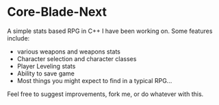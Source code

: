 Core-Blade-Next
===============

A simple stats based RPG in C++ I have been working on. Some features include:

- various weapons and weapons stats
- Character selection and character classes
- Player Leveling stats
- Ability to save game
- Most things you might expect to find in a typical RPG...


Feel free to suggest improvements, fork me, or do whatever with this.
